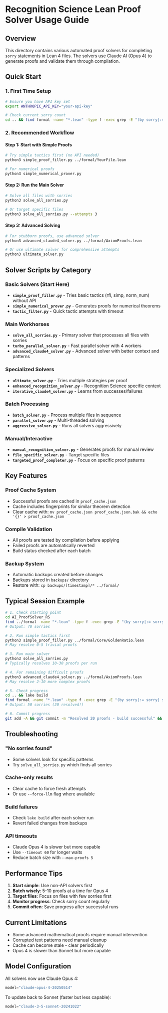 # Recognition Science Lean Proof Solver Usage Guide

## Overview
This directory contains various automated proof solvers for completing `sorry` statements in Lean 4 files. The solvers use Claude AI (Opus 4) to generate proofs and validate them through compilation.

## Quick Start

### 1. First Time Setup
```bash
# Ensure you have API key set
export ANTHROPIC_API_KEY="your-api-key"

# Check current sorry count
cd .. && find formal -name "*.lean" -type f -exec grep -E "(by sorry|:= sorry| sorry$)" {} \; | wc -l
```

### 2. Recommended Workflow

#### Step 1: Start with Simple Proofs
```bash
# Try simple tactics first (no API needed)
python3 simple_proof_filler.py ../formal/YourFile.lean

# For numerical proofs
python3 simple_numerical_prover.py
```

#### Step 2: Run the Main Solver
```bash
# Solve all files with sorries
python3 solve_all_sorries.py

# Or target specific files
python3 solve_all_sorries.py --attempts 3
```

#### Step 3: Advanced Solving
```bash
# For stubborn proofs, use advanced solver
python3 advanced_claude4_solver.py ../formal/AxiomProofs.lean

# Or use ultimate solver for comprehensive attempts
python3 ultimate_solver.py
```

## Solver Scripts by Category

### Basic Solvers (Start Here)
- **`simple_proof_filler.py`** - Tries basic tactics (rfl, simp, norm_num) without API
- **`simple_numerical_prover.py`** - Generates proofs for numerical theorems
- **`tactic_filter.py`** - Quick tactic attempts with timeout

### Main Workhorses
- **`solve_all_sorries.py`** - Primary solver that processes all files with sorries
- **`turbo_parallel_solver.py`** - Fast parallel solver with 4 workers
- **`advanced_claude4_solver.py`** - Advanced solver with better context and patterns

### Specialized Solvers
- **`ultimate_solver.py`** - Tries multiple strategies per proof
- **`enhanced_recognition_solver.py`** - Recognition Science specific context
- **`iterative_claude4_solver.py`** - Learns from successes/failures

### Batch Processing
- **`batch_solver.py`** - Process multiple files in sequence
- **`parallel_solver.py`** - Multi-threaded solving
- **`aggressive_solver.py`** - Runs all solvers aggressively

### Manual/Interactive
- **`manual_recognition_solver.py`** - Generates proofs for manual review
- **`file_specific_solver.py`** - Target specific files
- **`targeted_proof_completer.py`** - Focus on specific proof patterns

## Key Features

### Proof Cache System
- Successful proofs are cached in `proof_cache.json`
- Cache includes fingerprints for similar theorem detection
- Clear cache with: `mv proof_cache.json proof_cache.json.bak && echo '{}' > proof_cache.json`

### Compile Validation
- All proofs are tested by compilation before applying
- Failed proofs are automatically reverted
- Build status checked after each batch

### Backup System
- Automatic backups created before changes
- Backups stored in `backups/` directory
- Restore with: `cp backups/[timestamp]/* ../formal/`

## Typical Session Example

```bash
# 1. Check starting point
cd AI_ProofSolver_RS
find ../formal -name "*.lean" -type f -exec grep -E "(by sorry|:= sorry| sorry$)" {} \; | wc -l
# Output: 70 sorries

# 2. Run simple tactics first
python3 simple_proof_filler.py ../formal/Core/GoldenRatio.lean
# May resolve 0-5 trivial proofs

# 3. Run main solver
python3 solve_all_sorries.py
# Typically resolves 10-30 proofs per run

# 4. For remaining difficult proofs
python3 advanced_claude4_solver.py ../formal/AxiomProofs.lean
# May resolve 2-10 more complex proofs

# 5. Check progress
cd .. && lake build
find formal -name "*.lean" -type f -exec grep -E "(by sorry|:= sorry| sorry$)" {} \; | wc -l
# Output: 50 sorries (20 resolved!)

# 6. Commit progress
git add -A && git commit -m "Resolved 20 proofs - build successful" && git push
```

## Troubleshooting

### "No sorries found"
- Some solvers look for specific patterns
- Try `solve_all_sorries.py` which finds all sorries

### Cache-only results
- Clear cache to force fresh attempts
- Or use `--force-llm` flag where available

### Build failures
- Check `lake build` after each solver run
- Revert failed changes from backups

### API timeouts
- Claude Opus 4 is slower but more capable
- Use `--timeout 60` for longer waits
- Reduce batch size with `--max-proofs 5`

## Performance Tips

1. **Start simple**: Use non-API solvers first
2. **Batch wisely**: 5-10 proofs at a time for Opus 4
3. **Target files**: Focus on files with few sorries first
4. **Monitor progress**: Check sorry count regularly
5. **Commit often**: Save progress after successful runs

## Current Limitations

- Some advanced mathematical proofs require manual intervention
- Corrupted text patterns need manual cleanup
- Cache can become stale - clear periodically
- Opus 4 is slower than Sonnet but more capable

## Model Configuration

All solvers now use Claude Opus 4:
```python
model="claude-opus-4-20250514"
```

To update back to Sonnet (faster but less capable):
```python
model="claude-3-5-sonnet-20241022"
``` 